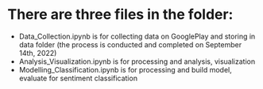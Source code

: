 # There are three files in the folder:
 * Data_Collection.ipynb is for collecting data on GooglePlay and storing in data folder (the process is conducted and completed on September 14th, 2022)
 * Analysis_Visualization.ipynb is for processing and analysis, visualization
 * Modelling_Classification.ipynb is for processing and build model, evaluate for sentiment classification
